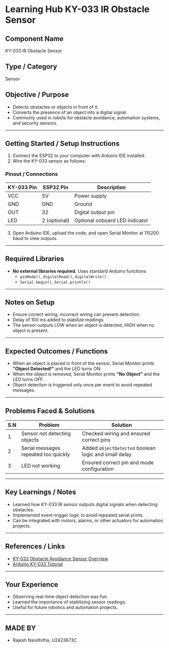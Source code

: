 # Learning Hub KY-033 IR Obstacle Sensor

## Component Name
KY-033 IR Obstacle Sensor

## Type / Category
Sensor

## Objective / Purpose
- Detects obstacles or objects in front of it.
- Converts the presence of an object into a digital signal.
- Commonly used in robots for obstacle avoidance, automation systems, and security sensors.

---

## Getting Started / Setup Instructions
1. Connect the ESP32 to your computer with Arduino IDE installed.
2. Wire the KY-033 sensor as follows:

### Pinout / Connections

| KY-033 Pin | ESP32 Pin  | Description                        |
|------------|------------|------------------------------------|
| VCC        | 5V         | Power supply                        |
| GND        | GND        | Ground                              |
| OUT        | 32         | Digital output pin                  |
| LED        | 2 (optional)| Optional onboard LED indicator      |

3. Open Arduino IDE, upload the code, and open Serial Monitor at 115200 baud to view outputs.

---

## Required Libraries
- **No external libraries required**. Uses standard Arduino functions:
  - `pinMode()`, `digitalRead()`, `digitalWrite()`
  - `Serial.begin()`, `Serial.println()`

---

## Notes on Setup
- Ensure correct wiring; incorrect wiring can prevent detection.
- Delay of 100 ms added to stabilize readings.
- The sensor outputs LOW when an object is detected, HIGH when no object is present.

---

## Expected Outcomes / Functions
- When an object is placed in front of the sensor, Serial Monitor prints **"Object Detected!"** and the LED turns ON.
- When the object is removed, Serial Monitor prints **"No Object"** and the LED turns OFF.
- Object detection is triggered only once per event to avoid repeated messages.

---

## Problems Faced & Solutions
| S.N | Problem                        | Solution                                  |
|-----|--------------------------------|------------------------------------------|
| 1   | Sensor not detecting objects   | Checked wiring and ensured correct pins |
| 2   | Serial messages repeated too quickly | Added `objectDetected` boolean logic and small delay |
| 3   | LED not working                 | Ensured correct pin and mode configuration |

---

## Key Learnings / Notes
- Learned how KY-033 IR sensor outputs digital signals when detecting obstacles.
- Implemented event-trigger logic to avoid repeated serial prints.
- Can be integrated with motors, alarms, or other actuators for automation projects.

---

## References / Links
- [KY-033 Obstacle Avoidance Sensor Overview](https://components101.com/sensors/ir-obstacle-avoidance-sensor)
- [Arduino KY-033 Tutorial](https://lastminuteengineers.com/ir-obstacle-avoidance-arduino-tutorial/)

---

## Your Experience
- Observing real-time object detection was fun.
- Learned the importance of stabilizing sensor readings.
- Useful for future robotics and automation projects.

---

## MADE BY
- Rajesh Nandhitha, U2423673C
